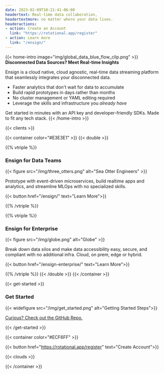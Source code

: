 ```yaml
---
date: 2023-02-09T10:21:41-06:00
headertext: Real-time data collaboration,
headertextmore: no matter where your data lives.
headeractions:
- action: Create an Account
  link: "https://rotational.app/register"
- action: Learn more
  link: "/ensign/"
---
```


<!-- Home Intro is the first section on the webpage -->
{{< home-intro image="img/global_data_blue_flow_clip.png" >}}
**Disconnected Data Sources? Meet Real-time Insights**

Ensign is a cloud native, cloud agnostic, real-time data streaming platform that seamlessly integrates your disconnected data.

- Faster analytics that don't wait for data to accumulate
- Build rapid prototypes in days rather than months
- No cluster management or YAML editing required
- Leverage the skills and infrastructure you *already have*

Get started in minutes with an API key and developer-friendly SDKs. Made to fit any
tech stack.
{{< /home-intro >}}

<!-- Edit and add clients in data/en/clients.yml -->
{{< clients >}}

<!-- Ensign for Data Teams and Enterprise Section -->
<!-- container double makes this a two column section with the specified bg color -->
{{< container color="#E3E3E1" >}}
{{< double >}}

<!-- Ensign for Data Teams -->
{{% vtriple %}}
### Ensign for Data Teams

{{< figure src="/img/three_otters.png" alt="Sea Otter Engineers" >}}

Prototype with event-driven microservices, build realtime apps and analytics, and
streamline MLOps with no specialized skills.

{{< button href="/ensign/" text="Learn More">}}

{{% /vtriple %}}

<!-- Ensign for Enterprise -->
{{% vtriple %}}
### Ensign for Enterprise

{{< figure src="/img/globe.png" alt="Globe" >}}

Break down data silos and make data accessibility easy, secure, and compliant with no
additional infra. Cloud, on prem, edge or hybrid.

{{< button href="/ensign-enterprise/" text="Learn More">}}

{{% /vtriple %}}
{{< /double >}}
{{< /container >}}

<!-- Get Started section has custom CSS so needs to be in its own shortcode -->
{{< get-started >}}

### Get Started

{{< widefigure src="/img/get_started.png" alt="Getting Started Steps">}}

[Curious? Check out the GitHub Repo.](https://github.com/rotationalio/ensign)

{{< /get-started >}}

<!-- On the Cloud section -->
{{< container color="#ECF6FF" >}}

{{< button href="https://rotational.app/register" text="Create Account">}}

<!-- Data for cloud partners can be found at data/en/cloud.yml -->
{{< clouds >}}

{{< /container >}}



<!-- NOTE: Recent Rotations is part of the template and is added after the content -->